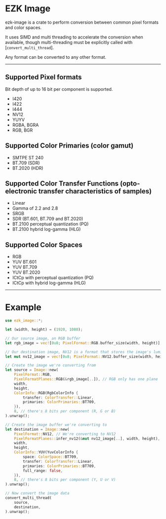 
# EZK Image

ezk-image is a crate to perform conversion between common pixel formats and color spaces.

It uses SIMD and multi threading to accelerate the conversion when available, though multi-threading must
be explicitly called with [`convert_multi_thread`].

Any format can be converted to any other format.

---

## Supported Pixel formats

Bit depth of up to 16 bit per component is supported.

- I420
- I422
- I444
- NV12
- YUYV
- RGBA, BGRA
- RGB, BGR

## Supported Color Primaries (color gamut)

- SMTPE ST 240
- BT.709 (SDR)
- BT.2020 (HDR)

## Supported Color Transfer Functions (opto-electronic transfer characteristics of samples)

- Linear
- Gamma of 2.2 and 2.8
- SRGB
- SDR (BT.601, BT.709 and BT.2020)
- BT.2100 perceptual quantization (PQ)
- BT.2100 hybrid log-gamma (HLG)

## Supported Color Spaces

- RGB
- YUV BT.601
- YUV BT.709
- YUV BT.2020
- ICtCp with perceptual quantization (PQ)
- ICtCp with hybrid log-gamma (HLG)

---

# Example

```rust
use ezk_image::*;

let (width, height) = (1920, 1080);

// Our source image, an RGB buffer
let rgb_image = vec![0u8; PixelFormat::RGB.buffer_size(width, height)];

// Our destination image, NV12 is a format that stores the image's luminosity and colors in the YUV space
let mut nv12_image = vec![0u8; PixelFormat::NV12.buffer_size(width, height)];

// Create the image we're converting from
let source = Image::new(
    PixelFormat::RGB,
    PixelFormatPlanes::RGB(&rgb_image[..]), // RGB only has one plane
    width,
    height,
    ColorInfo::RGB(RgbColorInfo {
        transfer: ColorTransfer::Linear,
        primaries: ColorPrimaries::BT709,
    }),
    8, // there's 8 bits per component (R, G or B)
).unwrap();

// Create the image buffer we're converting to
let destination = Image::new(
    PixelFormat::NV12, // We're converting to NV12
    PixelFormatPlanes::infer_nv12(&mut nv12_image[..], width, height), // NV12 has 2 planes, `PixelFormatPlanes` has convenience functions to calculate them from a single buffer
    width,
    height,
    ColorInfo::YUV(YuvColorInfo {
        space: ColorSpace::BT709,
        transfer: ColorTransfer::Linear,
        primaries: ColorPrimaries::BT709,
        full_range: false,
    }),
    8, // there's 8 bits per component (Y, U or V)
).unwrap();

// Now convert the image data
convert_multi_thread(
    source,
    destination,
).unwrap();
```
